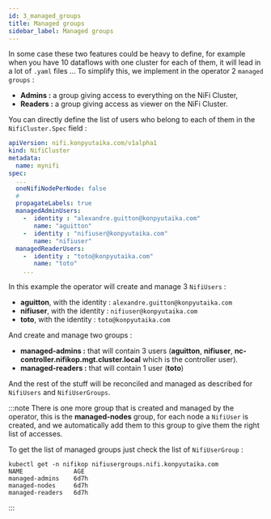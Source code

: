 ```yaml
---
id: 3_managed_groups
title: Managed groups
sidebar_label: Managed groups
---
```


In some case these two features could be heavy to define, for example when you have 10 dataflows with one cluster for each of them, it will lead in a lot of `.yaml` files ...
To simplify this, we implement in the operator 2 `managed groups` :

- **Admins :** a group giving access to everything on the NiFi Cluster,
- **Readers :** a group giving access as viewer on the NiFi Cluster.

You can directly define the list of users who belong to each of them in the `NifiCluster.Spec` field :

```yaml
apiVersion: nifi.konpyutaika.com/v1alpha1
kind: NifiCluster
metadata:
  name: mynifi
spec:
  ...
  oneNifiNodePerNode: false
  #
  propagateLabels: true
  managedAdminUsers:
    -  identity : "alexandre.guitton@konpyutaika.com"
       name: "aguitton"
    -  identity : "nifiuser@konpyutaika.com"
       name: "nifiuser"
  managedReaderUsers:
    -  identity : "toto@konpyutaika.com"
       name: "toto"
    ...
```

In this example the operator will create and manage 3 `NifiUsers` :

- **aguitton**, with the identity : `alexandre.guitton@konpyutaika.com`
- **nifiuser**, with the identity : `nifiuser@konpyutaika.com`
- **toto**, with the identity : `toto@konpyutaika.com`

And create and manage two groups :

- **managed-admins :** that will contain 3 users (**aguitton**, **nifiuser**, **nc-controller.nifikop.mgt.cluster.local** which is the controller user).
- **managed-readers :** that will contain 1 user (**toto**)

And the rest of the stuff will be reconciled and managed as described for `NifiUsers` and `NifiUserGroups`.

:::note
There is one more group that is created and managed by the operator, this is the **managed-nodes** group, for each node a `NifiUser` is created, and we automatically add them to this group to give them the right list of accesses.

To get the list of managed groups just check the list of `NifiUserGroup` :

```console
kubectl get -n nifikop nifiusergroups.nifi.konpyutaika.com 
NAME              AGE
managed-admins    6d7h
managed-nodes     6d7h
managed-readers   6d7h
```
:::
